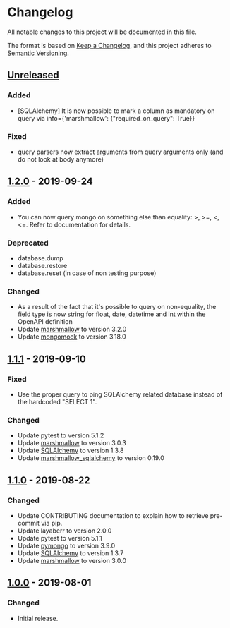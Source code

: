 # Changelog
All notable changes to this project will be documented in this file.

The format is based on [Keep a Changelog](https://keepachangelog.com/en/1.0.0/),
and this project adheres to [Semantic Versioning](https://semver.org/spec/v2.0.0.html).

## [Unreleased]
### Added
- [SQLAlchemy] It is now possible to mark a column as mandatory on query via info={'marshmallow': {"required_on_query": True}}

### Fixed
- query parsers now extract arguments from query arguments only (and do not look at body anymore)

## [1.2.0] - 2019-09-24
### Added
- You can now query mongo on something else than equality: >, >=, <, <=. Refer to documentation for details.

### Deprecated
- database.dump
- database.restore
- database.reset (in case of non testing purpose)

### Changed
- As a result of the fact that it's possible to query on non-equality, the field type is now string for float, date, datetime and int within the OpenAPI definition
- Update [marshmallow](https://marshmallow.readthedocs.io/en/latest/changelog.html) to version 3.2.0
- Update [mongomock](https://github.com/mongomock/mongomock/releases) to version 3.18.0

## [1.1.1] - 2019-09-10
### Fixed
- Use the proper query to ping SQLAlchemy related database instead of the hardcoded "SELECT 1".

### Changed
- Update pytest to version 5.1.2
- Update [marshmallow](https://marshmallow.readthedocs.io/en/latest/changelog.html) to version 3.0.3
- Update [SQLAlchemy](https://docs.sqlalchemy.org/en/13/changelog/index.html) to version 1.3.8
- Update [marshmallow_sqlalchemy](https://marshmallow-sqlalchemy.readthedocs.io/en/latest/changelog.html) to version 0.19.0

## [1.1.0] - 2019-08-22
### Changed
- Update CONTRIBUTING documentation to explain how to retrieve pre-commit via pip.
- Update layaberr to version 2.0.0
- Update pytest to version 5.1.1
- Update [pymongo](https://api.mongodb.com/python/3.9.0/changelog.html) to version 3.9.0
- Update [SQLAlchemy](https://docs.sqlalchemy.org/en/13/changelog/index.html) to version 1.3.7
- Update [marshmallow](https://marshmallow.readthedocs.io/en/latest/changelog.html) to version 3.0.0

## [1.0.0] - 2019-08-01
### Changed
- Initial release.

[Unreleased]:https://github.tools.digital.engie.com/gempy/layabase/compare/v1.2.0...HEAD
[1.2.0]:https://github.tools.digital.engie.com/gempy/layabase/compare/v1.1.1...v1.2.0
[1.1.1]:https://github.tools.digital.engie.com/gempy/layabase/compare/v1.1.0...v1.1.1
[1.1.0]:https://github.tools.digital.engie.com/gempy/layabase/compare/v1.0.0...v1.1.0
[1.0.0]: https://github.tools.digital.engie.com/gempy/layabase/releases/tag/v1.0.0
